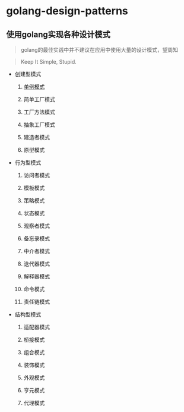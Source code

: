 # golang-design-patterns

## 使用golang实现各种设计模式

> golang的最佳实践中并不建议在应用中使用大量的设计模式，望周知

> Keep It Simple, Stupid.

- 创建型模式

  1. [单例模式](https://github.com/silsuer/golang-design-patterns/blob/master/singleton/README.md)

  2. 简单工厂模式
  
  3. 工厂方法模式

  4. 抽象工厂模式
  
  5. 建造者模式
  
  6. 原型模式 

- 行为型模式

  1. 访问者模式
  
  2. 模板模式
  
  3. 策略模式
  
  4. 状态模式
  
  5. 观察者模式
  
  6. 备忘录模式
  
  7. 中介者模式
  
  8. 迭代器模式
  
  9. 解释器模式
  
  10. 命令模式
  
  11. 责任链模式

- 结构型模式

  1. 适配器模式
  
  2. 桥接模式
  
  3. 组合模式
  
  4. 装饰模式
  
  5. 外观模式
  
  6. 亨元模式
  
  7. 代理模式